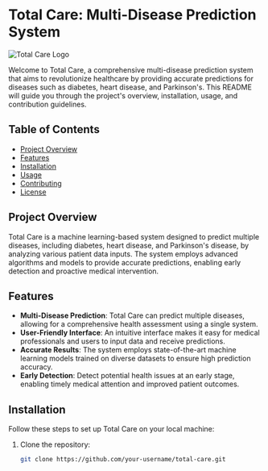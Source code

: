 # Total Care: Multi-Disease Prediction System

![Total Care Logo](https://your-image-url.com)

Welcome to Total Care, a comprehensive multi-disease prediction system that aims to revolutionize healthcare by providing accurate predictions for diseases such as diabetes, heart disease, and Parkinson's. This README will guide you through the project's overview, installation, usage, and contribution guidelines.

## Table of Contents

- [Project Overview](#project-overview)
- [Features](#features)
- [Installation](#installation)
- [Usage](#usage)
- [Contributing](#contributing)
- [License](#license)

## Project Overview

Total Care is a machine learning-based system designed to predict multiple diseases, including diabetes, heart disease, and Parkinson's disease, by analyzing various patient data inputs. The system employs advanced algorithms and models to provide accurate predictions, enabling early detection and proactive medical intervention.

## Features

- **Multi-Disease Prediction**: Total Care can predict multiple diseases, allowing for a comprehensive health assessment using a single system.
- **User-Friendly Interface**: An intuitive interface makes it easy for medical professionals and users to input data and receive predictions.
- **Accurate Results**: The system employs state-of-the-art machine learning models trained on diverse datasets to ensure high prediction accuracy.
- **Early Detection**: Detect potential health issues at an early stage, enabling timely medical attention and improved patient outcomes.

## Installation

Follow these steps to set up Total Care on your local machine:

1. Clone the repository:

   ```bash
   git clone https://github.com/your-username/total-care.git
